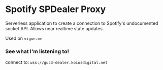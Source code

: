# Spotify SPDealer Proxy

Serverless application to create a connection to Spotify's undocumented socket API. Allows near realtime state updates.

Used on `vigue.me`

### See what I'm listening to!

connect to: `wss://guc3-dealer.koiosdigital.net`
